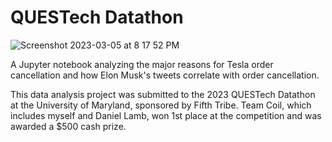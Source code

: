 # QUESTech Datathon

![Screenshot 2023-03-05 at 8 17 52 PM](https://user-images.githubusercontent.com/44681827/222998700-4cc68b07-3a7f-476a-8835-fffe871e5d4d.png)

A Jupyter notebook analyzing the major reasons for Tesla order cancellation and how Elon Musk's tweets correlate with order cancellation.

This data analysis project was submitted to the 2023 QUESTech Datathon at the University of Maryland, sponsored by Fifth Tribe. Team Coil, which includes myself and Daniel Lamb, won 1st place at the competition and was awarded a $500 cash prize.
